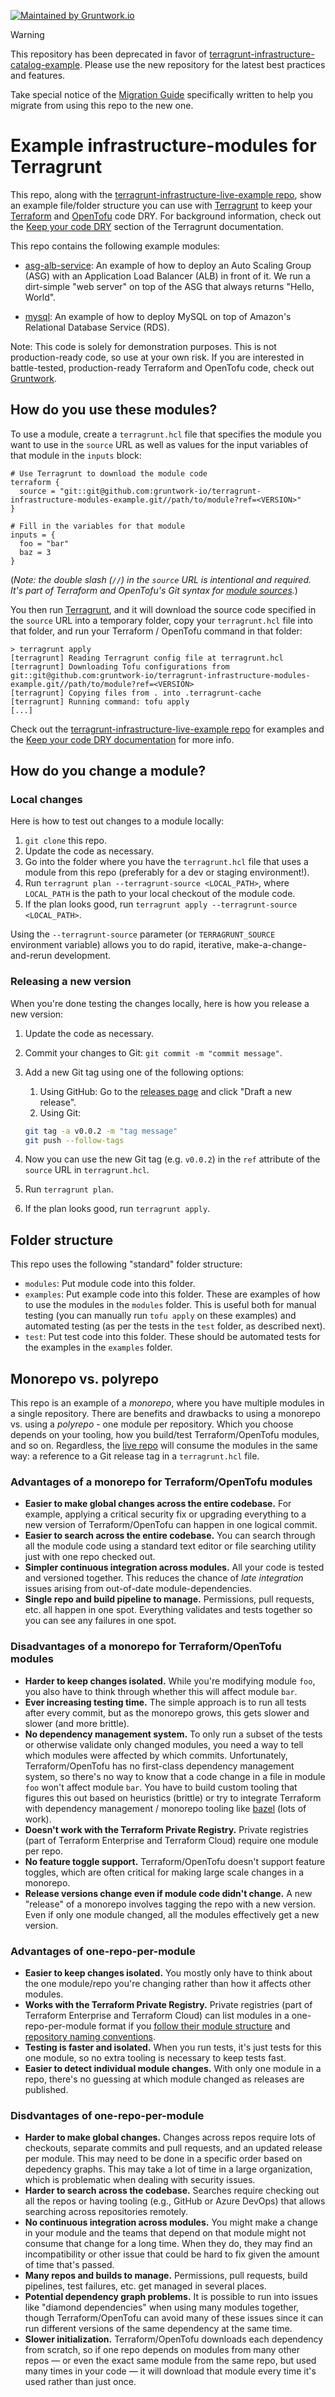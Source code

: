 [![Maintained by Gruntwork.io](https://img.shields.io/badge/maintained%20by-gruntwork.io-%235849a6.svg)](https://gruntwork.io/?ref=repo_terragrunt-infra-modules-example)

> [!WARNING]
> This repository has been deprecated in favor of [terragrunt-infrastructure-catalog-example](https://github.com/gruntwork-io/terragrunt-infrastructure-catalog-example). Please use the new repository for the latest best practices and features.
>
> Take special notice of the [Migration Guide](https://github.com/gruntwork-io/terragrunt-infrastructure-catalog-example/blob/main/docs/migration-guide.md) specifically written to help you migrate from using this repo to the new one.

# Example infrastructure-modules for Terragrunt

This repo, along with the [terragrunt-infrastructure-live-example
repo](https://github.com/gruntwork-io/terragrunt-infrastructure-live-example), show an example file/folder structure
you can use with [Terragrunt](https://github.com/gruntwork-io/terragrunt) to keep your
[Terraform](https://www.terraform.io) and [OpenTofu](https://opentofu.org/) code DRY. For background information, check
out the [Keep your code DRY](https://github.com/gruntwork-io/terragrunt#keep-your-terraform-code-dry) section
of the Terragrunt documentation.

This repo contains the following example modules:

* [asg-alb-service](/modules/asg-alb-service): An example of how to deploy an Auto Scaling Group (ASG) with an
  Application Load Balancer (ALB) in front of it. We run a dirt-simple "web server" on top of the ASG that always
  returns "Hello, World".

* [mysql](/modules/mysql): An example of how to deploy MySQL on top of Amazon's Relational Database Service (RDS).

Note: This code is solely for demonstration purposes. This is not production-ready code, so use at your own risk. If
you are interested in battle-tested, production-ready Terraform and OpenTofu code, check out
[Gruntwork](http://www.gruntwork.io/).

## How do you use these modules?

To use a module, create a  `terragrunt.hcl` file that specifies the module you want to use in the `source` URL as well
as values for the input variables of that module in the `inputs` block:

```hcl
# Use Terragrunt to download the module code
terraform {
  source = "git::git@github.com:gruntwork-io/terragrunt-infrastructure-modules-example.git//path/to/module?ref=<VERSION>"
}

# Fill in the variables for that module
inputs = {
  foo = "bar"
  baz = 3
}
```

(*Note: the double slash (`//`) in the `source` URL is intentional and required. It's part of Terraform and OpenTofu's
Git syntax for [module sources](https://www.terraform.io/docs/modules/sources.html).*)

You then run [Terragrunt](https://github.com/gruntwork-io/terragrunt), and it will download the source code specified
in the `source` URL into a temporary folder, copy your `terragrunt.hcl` file into that folder, and run your Terraform /
OpenTofu command in that folder:

```
> terragrunt apply
[terragrunt] Reading Terragrunt config file at terragrunt.hcl
[terragrunt] Downloading Tofu configurations from git::git@github.com:gruntwork-io/terragrunt-infrastructure-modules-example.git//path/to/module?ref=<VERSION>
[terragrunt] Copying files from . into .terragrunt-cache
[terragrunt] Running command: tofu apply
[...]
```

Check out the [terragrunt-infrastructure-live-example
repo](https://github.com/gruntwork-io/terragrunt-infrastructure-live-example) for examples and the [Keep your
code DRY documentation](https://github.com/gruntwork-io/terragrunt#keep-your-terraform-code-dry) for more info.

## How do you change a module?


### Local changes

Here is how to test out changes to a module locally:

1. `git clone` this repo.
1. Update the code as necessary.
1. Go into the folder where you have the `terragrunt.hcl` file that uses a module from this repo (preferably for a
   dev or staging environment!).
1. Run `terragrunt plan --terragrunt-source <LOCAL_PATH>`, where `LOCAL_PATH` is the path to your local checkout of
   the module code.
1. If the plan looks good, run `terragrunt apply --terragrunt-source <LOCAL_PATH>`.

Using the `--terragrunt-source` parameter (or `TERRAGRUNT_SOURCE` environment variable) allows you to do rapid,
iterative, make-a-change-and-rerun development.

### Releasing a new version

When you're done testing the changes locally, here is how you release a new version:

1. Update the code as necessary.
1. Commit your changes to Git: `git commit -m "commit message"`.
1. Add a new Git tag using one of the following options:
    1. Using GitHub: Go to the [releases page](/releases) and click "Draft a new release".
    1. Using Git:

    ```bash
    git tag -a v0.0.2 -m "tag message"
    git push --follow-tags
    ```

1. Now you can use the new Git tag (e.g. `v0.0.2`) in the `ref` attribute of the `source` URL in `terragrunt.hcl`.
1. Run `terragrunt plan`.
1. If the plan looks good, run `terragrunt apply`.

## Folder structure

This repo uses the following "standard" folder structure:

* `modules`: Put module code into this folder.
* `examples`: Put example code into this folder. These are examples of how to use the modules in the `modules` folder.
  This is useful both for manual testing (you can manually run `tofu apply` on these examples) and automated testing
  (as per the tests in the `test` folder, as described next).
* `test`: Put test code into this folder. These should be automated tests for the examples in the `examples` folder.

## Monorepo vs. polyrepo

This repo is an example of a *monorepo*, where you have multiple modules in a single repository. There are benefits and
drawbacks to using a monorepo vs. using a *polyrepo* - one module per repository. Which you choose depends on your
tooling, how you build/test Terraform/OpenTofu modules, and so on. Regardless, the
[live repo](https://github.com/gruntwork-io/terragrunt-infrastructure-live-example) will consume the modules in the
same way: a reference to a Git release tag in a `terragrunt.hcl` file.

### Advantages of a monorepo for Terraform/OpenTofu modules

* **Easier to make global changes across the entire codebase.** For example, applying a critical security fix or upgrading everything to a new version of Terraform/OpenTofu can happen in one logical commit.
* **Easier to search across the entire codebase.** You can search through all the module code using a standard text editor or file searching utility just with one repo checked out.
* **Simpler continuous integration across modules.** All your code is tested and versioned together. This reduces the chance of _late integration_ issues arising from out-of-date module-dependencies.
* **Single repo and build pipeline to manage.** Permissions, pull requests, etc. all happen in one spot. Everything validates and tests together so you can see any failures in one spot.

### Disadvantages of a monorepo for Terraform/OpenTofu modules

* **Harder to keep changes isolated.** While you're modifying module `foo`, you also have to think through whether this will affect module `bar`.
* **Ever increasing testing time.** The simple approach is to run all tests after every commit, but as the monorepo grows, this gets slower and slower (and more brittle).
* **No dependency management system.** To only run a subset of the tests or otherwise validate only changed modules, you need a way to tell which modules were affected by which commits. Unfortunately, Terraform/OpenTofu has no first-class dependency management system, so there's no way to know that a code change in a file in module `foo` won't affect module `bar`. You have to build custom tooling that figures this out based on heuristics (brittle) or try to integrate Terraform with dependency management / monorepo tooling like [bazel](https://bazel.build/) (lots of work).
* **Doesn't work with the Terraform Private Registry.** Private registries (part of Terraform Enterprise and Terraform Cloud) require one module per repo.
* **No feature toggle support.** Terraform/OpenTofu doesn't support feature toggles, which are often critical for making large scale changes in a monorepo.
* **Release versions change even if module code didn't change.** A new "release" of a monorepo involves tagging the repo with a new version. Even if only one module changed, all the modules effectively get a new version.

### Advantages of one-repo-per-module

* **Easier to keep changes isolated.** You mostly only have to think about the one module/repo you're changing rather than how it affects other modules.
* **Works with the Terraform Private Registry.** Private registries (part of Terraform Enterprise and Terraform Cloud) can list modules in a one-repo-per-module format if you [follow their module structure](https://www.terraform.io/docs/modules/index.html#standard-module-structure) and [repository naming conventions](https://www.terraform.io/docs/registry/modules/publish.html#requirements).
* **Testing is faster and isolated.** When you run tests, it's just tests for this one module, so no extra tooling is necessary to keep tests fast.
* **Easier to detect individual module changes.** With only one module in a repo, there's no guessing at which module changed as releases are published.

### Disdvantages of one-repo-per-module

* **Harder to make global changes.** Changes across repos require lots of checkouts, separate commits and pull requests, and an updated release per module. This may need to be done in a specific order based on depedency graphs. This may take a lot of time in a large organization, which is problematic when dealing with security issues.
* **Harder to search across the codebase.** Searches require checking out all the repos or having tooling (e.g., GitHub or Azure DevOps) that allows searching across repositories remotely.
* **No continuous integration across modules.** You might make a change in your module and the teams that depend on that module might not consume that change for a long time. When they do, they may find an incompatibility or other issue that could be hard to fix given the amount of time that's passed.
* **Many repos and builds to manage.** Permissions, pull requests, build pipelines, test failures, etc. get managed in several places.
* **Potential dependency graph problems.** It is possible to run into issues like "diamond dependencies" when using many modules together, though Terraform/OpenTofu can avoid many of these issues since it can run different versions of the same dependency at the same time.
* **Slower initialization.** Terraform/OpenTofu downloads each dependency from scratch, so if one repo depends on modules from many other repos — or even the exact same module from the same repo, but used many times in your code — it will download that module every time it's used rather than just once.
